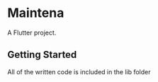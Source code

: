 # Maintena

A Flutter project.

## Getting Started
All of the written code is included in the lib folder
